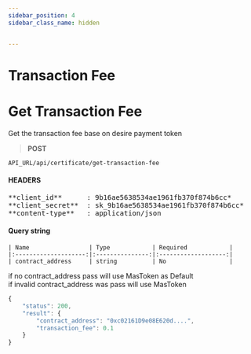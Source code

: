 ```yaml
---
sidebar_position: 4
sidebar_class_name: hidden


---
```


# Transaction Fee

# Get Transaction Fee

Get the transaction fee base on desire payment token

>**POST** 

```
API_URL/api/certificate/get-transaction-fee
```
#### HEADERS

<pre>
**client_id**      : 9b16ae5638534ae1961fb370f874b6cc*
**client_secret**  : sk_9b16ae5638534ae1961fb370f874b6cc* 
**content-type**   : application/json
</pre>

#### Query string
    | Name                 | Type            | Required            |
    |:--------------------:|:---------------:|:-------------------:|
    | contract_address     | string          | No                  |

if no contract_address pass will use MasToken as Default <br/>
if invalid contract_address was pass will use MasToken

```js title="Sample result"
{
    "status": 200,
    "result": {
        "contract_address": "0xc02161D9e08E620d....",
        "transaction_fee": 0.1
    }
}
```

<br/>
